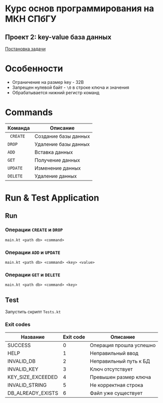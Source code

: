 # Курс основ программирования на МКН СПбГУ

## Проект 2: key-value база данных

[Постановка задачи](./TASK.md)

# Особенности
+ Ограничение на размер key - 32B
+ Запрещен нулевой байт - `\0` в строке ключа и значения
+ Обрабатывается нижний регистр команд

# Commands

| Команда    | Описание                |
| ---------- | ---------------------   |
|` CREATE`   | Создание базы данных    |
| `DROP`     | Удаление базы данных    |
| `ADD`      | Вставка данных          |
| `GET`      | Получение данных        |
| `UPDATE`   | Изменение данных        |
| `DELETE`   | Удаление данных         |

# Run & Test Application

## Run

### Операции `CREATE` и `DROP`
```
main.kt <path db> <command>
```

### Операции `ADD` и `UPDATE`
```
main.kt <path db> <command> <key> <value>
```

### Операции `GET` и `DELETE`
```
main.kt <path db> <command> <key>
```

## Test

Запустить скрипт `Tests.kt`

### Exit codes

| Название            | Exit code | Описание                   |
| ----------          | --------- | -------------------------- |
| SUCCESS             | 0         | Операция прошла успешно    |
| HELP                | 1         | Неправильный ввод          |
| INVALID_DB          | 2         | Неправильный путь к БД     |
| INVALID_KEY         | 3         | Ключ отсутствует           |
| KEY_SIZE_EXCEEDED   | 4         | Превышен размер ключа      |
| INVALID_STRING      | 5         | Не корректная строка       |
| DB_ALREADY_EXISTS   | 6         | Файл уже существует        |
